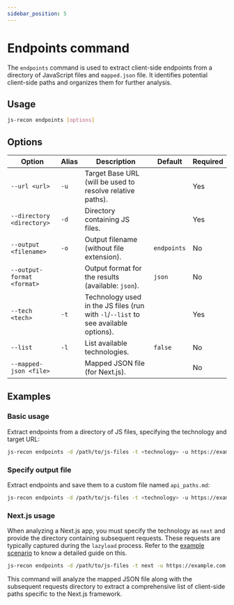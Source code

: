 ```yaml
---
sidebar_position: 5
---
```


# Endpoints command

The `endpoints` command is used to extract client-side endpoints from a directory of JavaScript files and `mapped.json` file. It identifies potential client-side paths and organizes them for further analysis.

## Usage

```bash
js-recon endpoints [options]
```

## Options

| Option                     | Alias | Description                                                                        | Default     | Required |
| -------------------------- | ----- | ---------------------------------------------------------------------------------- | ----------- | -------- |
| `--url <url>`              | `-u`  | Target Base URL (will be used to resolve relative paths).                          |             | Yes      |
| `--directory <directory>`  | `-d`  | Directory containing JS files.                                                     |             | Yes      |
| `--output <filename>`      | `-o`  | Output filename (without file extension).                                          | `endpoints` | No       |
| `--output-format <format>` |       | Output format for the results (available: `json`).                                 | `json`      | No       |
| `--tech <tech>`            | `-t`  | Technology used in the JS files (run with `-l`/`--list` to see available options). |             | Yes      |
| `--list`                   | `-l`  | List available technologies.                                                       | `false`     | No       |
| `--mapped-json <file>`     |       | Mapped JSON file (for Next.js).                                                    |             | No       |

## Examples

### Basic usage

Extract endpoints from a directory of JS files, specifying the technology and target URL:

```bash
js-recon endpoints -d /path/to/js-files -t <technology> -u https://example.com
```

### Specify output file

Extract endpoints and save them to a custom file named `api_paths.md`:

```bash
js-recon endpoints -d /path/to/js-files -t <technology> -u https://example.com -o api_paths
```

### Next.js usage

When analyzing a Next.js app, you must specify the technology as `next` and provide the directory containing subsequent requests. These requests are typically captured during the `lazyload` process. Refer to the [example scenario](../example-scenarios/next-js.md#subsequent-requests) to know a detailed guide on this.

```bash
js-recon endpoints -d /path/to/js-files -t next -u https://example.com --mapped-json /path/to/mapped.json
```

This command will analyze the mapped JSON file along with the subsequent requests directory to extract a comprehensive list of client-side paths specific to the Next.js framework.
